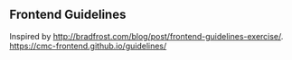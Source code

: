 ## Frontend Guidelines
Inspired by http://bradfrost.com/blog/post/frontend-guidelines-exercise/.  
https://cmc-frontend.github.io/guidelines/